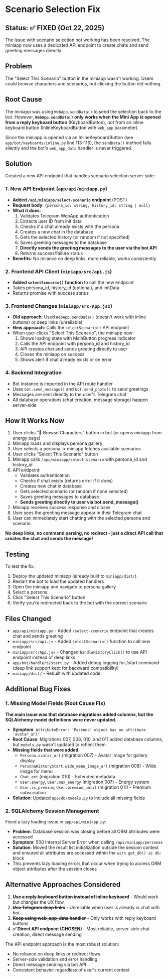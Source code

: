 # Scenario Selection Fix

## Status: ✅ FIXED (Oct 22, 2025)

The issue with scenario selection not working has been resolved. The miniapp now uses a dedicated API endpoint to create chats and send greeting messages directly.

## Problem

The "Select This Scenario" button in the miniapp wasn't working. Users could browse characters and scenarios, but clicking the button did nothing.

## Root Cause

The miniapp was using `WebApp.sendData()` to send the selection back to the bot. However, **`WebApp.sendData()` only works when the Mini App is opened from a reply keyboard button** (KeyboardButton), not from an inline keyboard button (InlineKeyboardButton with `web_app` parameter).

Since the miniapp is opened via an InlineKeyboardButton (see `app/bot/keyboards/inline.py` line 113-116), the `sendData()` method fails silently and the bot's `web_app_data` handler is never triggered.

## Solution

Created a new API endpoint that handles scenario selection server-side:

### 1. New API Endpoint (`app/api/miniapp.py`)

- **Added `/api/miniapp/select-scenario` endpoint** (POST)
- **Request body**: `{persona_id: string, history_id: string | null}`
- **What it does**:
  1. Validates Telegram WebApp authentication
  2. Extracts user ID from init data
  3. Checks if a chat already exists with the persona
  4. Creates a new chat in the database
  5. Gets the selected history (or random if not specified)
  6. Saves greeting messages to the database
  7. **Directly sends the greeting messages to the user via the bot API**
  8. Returns success/failure status
- **Benefits**: No reliance on deep links, more reliable, works consistently

### 2. Frontend API Client (`miniapp/src/api.js`)

- **Added `selectScenario()` function** to call the new endpoint
- Takes persona_id, history_id (optional), and initData
- Returns promise with success status

### 3. Frontend Changes (`miniapp/src/App.jsx`)

- **Old approach**: Used `WebApp.sendData()` (doesn't work with inline buttons) or deep links (unreliable)
- **New approach**: Calls the `selectScenario()` API endpoint
- When user clicks "Select This Scenario", the miniapp now:
  1. Shows loading state with MainButton progress indicator
  2. Calls the API endpoint with persona_id and history_id
  3. API creates chat and sends greeting directly to user
  4. Closes the miniapp on success
  5. Shows alert if chat already exists or on error

### 4. Backend Integration

- Bot instance is imported in the API route handler
- Uses `bot.send_message()` and `bot.send_photo()` to send greetings
- Messages are sent directly to the user's Telegram chat
- All database operations (chat creation, message storage) happen server-side

## How It Works Now

1. User clicks "👯 Browse Characters" button in bot (or opens miniapp from energy page)
2. Miniapp loads and displays persona gallery
3. User selects a persona → miniapp fetches available scenarios
4. User clicks "Select This Scenario" button
5. Miniapp calls `/api/miniapp/select-scenario` with persona_id and history_id
6. API endpoint:
   - Validates authentication
   - Checks if chat exists (returns error if it does)
   - Creates new chat in database
   - Gets selected scenario (or random if none selected)
   - Saves greeting messages to database
   - **Sends greeting directly to user via bot.send_message()**
7. Miniapp receives success response and closes
8. User sees the greeting message appear in their Telegram chat
9. User can immediately start chatting with the selected persona and scenario

**No deep links, no command parsing, no redirect - just a direct API call that creates the chat and sends the message!**

## Testing

To test the fix:

1. Deploy the updated miniapp (already built to `miniapp/dist/`)
2. Restart the bot to load the updated handlers
3. Open the miniapp and navigate to persona gallery
4. Select a persona
5. Click "Select This Scenario" button
6. Verify you're redirected back to the bot with the correct scenario

## Files Changed

- `app/api/miniapp.py` - Added `/select-scenario` endpoint that creates chat and sends greeting
- `miniapp/src/api.js` - Added `selectScenario()` function to call new endpoint
- `miniapp/src/App.jsx` - Changed `handleHistoryClick()` to use API endpoint instead of deep links
- `app/bot/handlers/start.py` - Added debug logging for /start command (deep link support kept for backward compatibility)
- `miniapp/dist/` - Rebuilt with updated code

## Additional Bug Fixes

### 1. Missing Model Fields (Root Cause Fix)

**The main issue was that database migrations added columns, but the SQLAlchemy model definitions were never updated.**

- **Symptom**: `AttributeError: 'Persona' object has no attribute 'avatar_url'`
- **Root Cause**: Migrations 007, 008, 010, and 011 added database columns, but `models.py` wasn't updated to reflect them
- **Missing fields that were added**:
  - `Persona.avatar_url` (migration 007) - Avatar image for gallery display
  - `PersonaHistoryStart.wide_menu_image_url` (migration 008) - Wide image for menu
  - `Chat.ext` (migration 010) - Extended metadata
  - `User.energy`, `User.max_energy` (migration 007) - Energy system
  - `User.is_premium`, `User.premium_until` (migration 011) - Premium subscription
- **Solution**: Updated `app/db/models.py` to include all missing fields

### 2. SQLAlchemy Session Management

Fixed a lazy loading issue in `app/api/miniapp.py`:

- **Problem**: Database session was closing before all ORM attributes were accessed
- **Symptom**: 500 Internal Server Error when calling `/api/miniapp/personas`
- **Solution**: Moved the result list initialization outside the session context and ensured all attributes are accessed within the `with get_db() as db:` block
- This prevents lazy loading errors that occur when trying to access ORM object attributes after the session closes

## Alternative Approaches Considered

1. ~~**Use a reply keyboard button instead of inline keyboard**~~ - Would work but changes the UX flow
2. ~~**Use Telegram deep links**~~ - Unreliable when user is already in chat with bot
3. ~~**Keep using web_app_data handler**~~ - Only works with reply keyboard buttons
4. **✅ Direct API endpoint (CHOSEN)** - Most reliable, server-side chat creation, direct message sending

The API endpoint approach is the most robust solution:

- No reliance on deep links or redirect flows
- Server-side validation and error handling
- Direct message sending via bot API
- Consistent behavior regardless of user's current context
